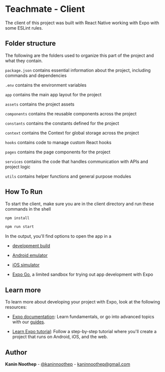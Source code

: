 # Teachmate - Client

The client of this project was built with React Native working with Expo with some ESLint rules.

## Folder structure

The following are the folders used to organize this part of the project and what they contain.

`package.json` contains essential information about the project, including commands and dependencies

`.env` contains the environment variables

`app` contains the main app layout for the project

`assets` contains the project assets

`components` contains the reusable components across the project

`constants` contains the constants defined for the project

`context` contains the Context for global storage across the project

`hooks` contains code to manage custom React hooks

`pages` contains the page components for the project

`services` contains the code that handles communication with APIs and project logic

`utils` contains helper functions and general purpose modules

## How To Run

To start the client, make sure you are in the client directory and run these commands in the shell

```sh
npm install
```

```sh
npm run start
```

In the output, you'll find options to open the app in a

- [development build](https://docs.expo.dev/develop/development-builds/introduction/)

- [Android emulator](https://docs.expo.dev/workflow/android-studio-emulator/)

- [iOS simulator](https://docs.expo.dev/workflow/ios-simulator/)

- [Expo Go](https://expo.dev/go), a limited sandbox for trying out app development with Expo

## Learn more

To learn more about developing your project with Expo, look at the following resources:

- [Expo documentation](https://docs.expo.dev/): Learn fundamentals, or go into advanced topics with our [guides](https://docs.expo.dev/guides).

- [Learn Expo tutorial](https://docs.expo.dev/tutorial/introduction/): Follow a step-by-step tutorial where you'll create a project that runs on Android, iOS, and the web.

<!-- CONTACT -->

## Author

**Kanin Noothep** - [@kaninnoothep](https://github.com/kaninnoothep) - [kaninnoothep@gmail.com](mailto:kaninnoothep@gmail.com)
